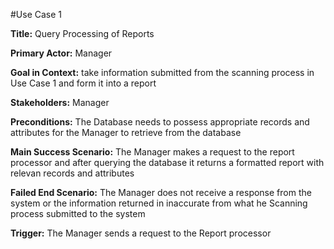 #Use Case 1

**Title:** Query Processing of Reports

**Primary Actor:** Manager

**Goal in Context:** take information submitted from the scanning process in Use Case 1 and form it into a report

**Stakeholders:** Manager

**Preconditions:** The Database needs to possess appropriate records and attributes for the Manager to retrieve from the database

**Main Success Scenario:** The Manager makes a request to the report processor and after querying the database it returns a formatted report with relevan records and attributes

**Failed End Scenario:** The Manager does not receive a response from the system or the information returned in inaccurate from what he Scanning process submitted to the system

**Trigger:** The Manager sends a request to the Report processor
